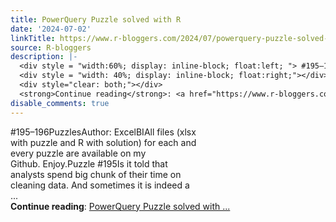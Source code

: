 ```yaml
---
title: PowerQuery Puzzle solved with R
date: '2024-07-02'
linkTitle: https://www.r-bloggers.com/2024/07/powerquery-puzzle-solved-with-r-32/
source: R-bloggers
description: |-
  <div style = "width:60%; display: inline-block; float:left; "> #195–196PuzzlesAuthor: ExcelBIAll files (xlsx with puzzle and R with solution) for each and every puzzle are available on my Github. Enjoy.Puzzle #195Is it told that analysts spend big chunk of their time on cleaning data. And sometimes it is indeed a ...</div>
  <div style = "width: 40%; display: inline-block; float:right;"></div>
  <div style="clear: both;"></div>
  <strong>Continue reading</strong>: <a href="https://www.r-bloggers.com/2024/07/powerquery-puzzle-solved-with-r-32/">PowerQuery Puzzle solved with ...
disable_comments: true
---
```

<div style = "width:60%; display: inline-block; float:left; "> #195–196PuzzlesAuthor: ExcelBIAll files (xlsx with puzzle and R with solution) for each and every puzzle are available on my Github. Enjoy.Puzzle #195Is it told that analysts spend big chunk of their time on cleaning data. And sometimes it is indeed a ...</div>
<div style = "width: 40%; display: inline-block; float:right;"></div>
<div style="clear: both;"></div>
<strong>Continue reading</strong>: <a href="https://www.r-bloggers.com/2024/07/powerquery-puzzle-solved-with-r-32/">PowerQuery Puzzle solved with ...
